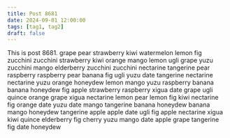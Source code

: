 ```yaml
---
title: Post 8681
date: 2024-09-01 12:00:00
tags: [tag1, tag2]
draft: false
---
```

This is post 8681.
grape
pear
strawberry
kiwi
watermelon
lemon
fig
zucchini
zucchini
strawberry
kiwi
orange
mango
lemon
ugli
grape
yuzu
zucchini
mango
elderberry
zucchini
zucchini
nectarine
tangerine
pear
raspberry
raspberry
pear
banana
fig
ugli
yuzu
date
tangerine
nectarine
nectarine
yuzu
orange
honeydew
lemon
mango
yuzu
raspberry
banana
banana
honeydew
fig
apple
strawberry
raspberry
xigua
date
grape
ugli
quince
orange
grape
xigua
nectarine
lemon
pear
lemon
fig
kiwi
nectarine
fig
orange
date
yuzu
date
mango
tangerine
banana
honeydew
banana
mango
honeydew
tangerine
apple
apple
date
ugli
fig
apple
nectarine
xigua
kiwi
quince
elderberry
fig
cherry
yuzu
mango
date
apple
grape
tangerine
fig
date
honeydew
